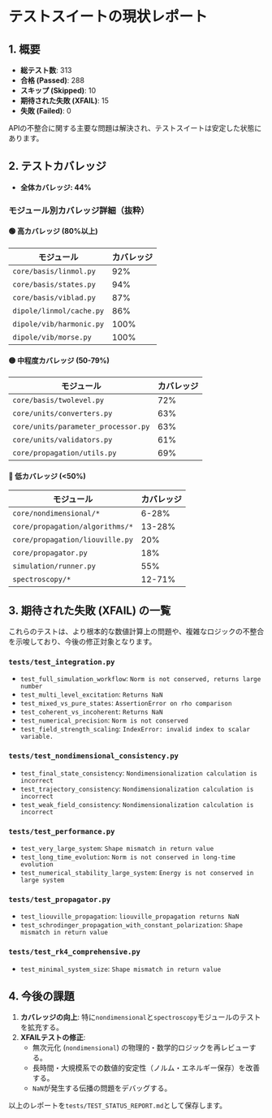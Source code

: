 # テストスイートの現状レポート

## 1. 概要

- **総テスト数**: 313
- **合格 (Passed)**: 288
- **スキップ (Skipped)**: 10
- **期待された失敗 (XFAIL)**: 15
- **失敗 (Failed)**: 0

APIの不整合に関する主要な問題は解決され、テストスイートは安定した状態にあります。

## 2. テストカバレッジ

- **全体カバレッジ: 44%**

### モジュール別カバレッジ詳細（抜粋）

#### 🟢 高カバレッジ (80%以上)
| モジュール | カバレッジ |
| --- | --- |
| `core/basis/linmol.py` | 92% |
| `core/basis/states.py` | 94% |
| `core/basis/viblad.py` | 87% |
| `dipole/linmol/cache.py`| 86% |
| `dipole/vib/harmonic.py`| 100% |
| `dipole/vib/morse.py` | 100% |

#### 🟡 中程度カバレッジ (50-79%)
| モジュール | カバレッジ |
| --- | --- |
| `core/basis/twolevel.py` | 72% |
| `core/units/converters.py` | 63% |
| `core/units/parameter_processor.py`| 63% |
| `core/units/validators.py` | 61% |
| `core/propagation/utils.py`| 69% |

#### 🔴 低カバレッジ (<50%)
| モジュール | カバレッジ |
| --- | --- |
| `core/nondimensional/*` | 6-28% |
| `core/propagation/algorithms/*`| 13-28% |
| `core/propagation/liouville.py`| 20% |
| `core/propagator.py` | 18% |
| `simulation/runner.py`| 55% |
| `spectroscopy/*` | 12-71% |

## 3. 期待された失敗 (XFAIL) の一覧

これらのテストは、より根本的な数値計算上の問題や、複雑なロジックの不整合を示唆しており、今後の修正対象となります。

### `tests/test_integration.py`
- `test_full_simulation_workflow`: `Norm is not conserved, returns large number`
- `test_multi_level_excitation`: `Returns NaN`
- `test_mixed_vs_pure_states`: `AssertionError on rho comparison`
- `test_coherent_vs_incoherent`: `Returns NaN`
- `test_numerical_precision`: `Norm is not conserved`
- `test_field_strength_scaling`: `IndexError: invalid index to scalar variable.`

### `tests/test_nondimensional_consistency.py`
- `test_final_state_consistency`: `Nondimensionalization calculation is incorrect`
- `test_trajectory_consistency`: `Nondimensionalization calculation is incorrect`
- `test_weak_field_consistency`: `Nondimensionalization calculation is incorrect`

### `tests/test_performance.py`
- `test_very_large_system`: `Shape mismatch in return value`
- `test_long_time_evolution`: `Norm is not conserved in long-time evolution`
- `test_numerical_stability_large_system`: `Energy is not conserved in large system`

### `tests/test_propagator.py`
- `test_liouville_propagation`: `liouville_propagation returns NaN`
- `test_schrodinger_propagation_with_constant_polarization`: `Shape mismatch in return value`

### `tests/test_rk4_comprehensive.py`
- `test_minimal_system_size`: `Shape mismatch in return value`

## 4. 今後の課題

1.  **カバレッジの向上**: 特に`nondimensional`と`spectroscopy`モジュールのテストを拡充する。
2.  **XFAILテストの修正**:
    -   無次元化 (`nondimensional`) の物理的・数学的ロジックを再レビューする。
    -   長時間・大規模系での数値的安定性（ノルム・エネルギー保存）を改善する。
    -   `NaN`が発生する伝播の問題をデバッグする。

以上のレポートを`tests/TEST_STATUS_REPORT.md`として保存します。 